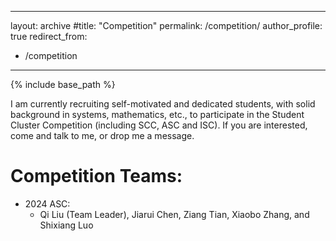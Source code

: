 
---
layout: archive
#title: "Competition"
permalink: /competition/
author_profile: true
redirect_from:
  - /competition
---

{% include base_path %}

I am currently recruiting self-motivated and dedicated students, with solid background in systems, mathematics, etc., to participate in the Student Cluster Competition (including SCC, ASC and ISC). If you are interested, come and talk to me, or drop me a message.

Competition Teams:
=====
- 2024 ASC:
  - Qi Liu (Team Leader), Jiarui Chen, Ziang Tian, Xiaobo Zhang, and Shixiang Luo
